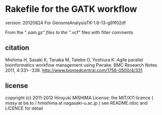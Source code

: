 # Rakefile for the GATK workflow 
version: 20120824
For GenomeAnalysisTK-1.6-13-g91f02df

From the "*.sam.gz" files
to the "*.vcf" files with filter comments

## citation
Mishima H, Sasaki K, Tanaka M, Tatebe O, Yoshiura K: Agile parallel bioinformatics workflow management using Pwrake. BMC Research Notes 2011, 4:331--338.
http://www.biomedcentral.com/1756-0500/4/331

## license
copyright (c) 2011-2012 Hiroyuki MISHIMA
License: the MIT/X11 licence
( missy at be.to / hmishima at nagasaki-u.ac.jp )
see README.rdoc and LICENCE for detail 

